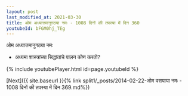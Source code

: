```yaml
---
layout: post
last_modified_at: 2021-03-30
title: ओम अध्यात्तमानुगठया नमः - 1008 दिनों की तपस्या में दिन 360
youtubeId: bFGM0hj_TEg
---
```

 
 
 ओम अध्यात्तमानुगठया नमः  
 
 -  अध्यमा शास्त्रांच्या सिद्धांतांचे पालन कोण करतो? 
 
  
 
  
 
 
 
 
 
 


{% include youtubePlayer.html id=page.youtubeId %}
 
[Next]({{ site.baseurl }}{% link  split1/_posts/2014-02-22-ओम वसयाया नमः - 1008 दिनों की तपस्या में दिन 369.md%})
 
